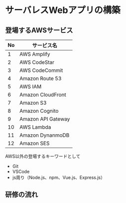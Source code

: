 # サーバレスWebアプリの構築  

## 登場するAWSサービス  

|No|サービス名|
|-|-|
|1|AWS Amplify|  
|2|AWS CodeStar|
|3|AWS CodeCommit|
|4|Amazon Route 53|
|5|AWS IAM|
|6|Amazon CloudFront||
|7|Amazon S3|
|8|Amazon Cognito|
|9|Amazon API Gateway|
|10|AWS Lambda|
|11|Amazon DynanmoDB|
|12|Amazon SES|

AWS以外の登場するキーワードとして  
- Git  
- VSCode  
- js周り（Node.js、npm、Vue.js、Express.js）  

## 研修の流れ  
